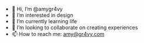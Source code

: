 - 👋 Hi, I’m @amygr4vy
- 👀 I’m interested in design
- 🌱 I’m currently learning life
- 💞️ I’m looking to collaborate on creating experiences
- 📫 How to reach me: amy@gr4vy.com

<!---
amygr4vy/amygr4vy is a ✨ special ✨ repository because its `README.md` (this file) appears on your GitHub profile.
You can click the Preview link to take a look at your changes.
--->
